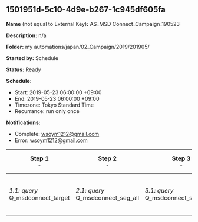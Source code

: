 ## 1501951d-5c10-4d9e-b267-1c945df605fa

**Name** (not equal to External Key)**:** AS_MSD Connect_Campaign_190523

**Description:** n/a

**Folder:** my automations/japan/02_Campaign/2019/201905/

**Started by:** Schedule

**Status:** Ready

**Schedule:**

* Start: 2019-05-23 06:00:00 +09:00
* End: 2019-05-23 06:00:00 +09:00
* Timezone: Tokyo Standard Time
* Recurrance: run only once

**Notifications:**

* Complete: wsoym1212@gmail.com
* Error: wsoym1212@gmail.com

| Step 1<br>_<small>-</small>_ | Step 2<br>_<small>-</small>_ | Step 3<br>_<small>-</small>_ | Step 4<br>_<small>-</small>_ | Step 5<br>_<small>-</small>_ |
| --- | --- | --- | --- | --- |
| _1.1: query_<br>Q_msdconnect_target | _2.1: query_<br>Q_msdconnect_seg_all | _3.1: query_<br>Q_msdconnect_seg_all_ex | _4.1: wait_<br>07:00 午前 | _5.1: emailSend_<br>MA_MSD Connect_Campaign_ガーダシルHPVセミナー_190523 |
